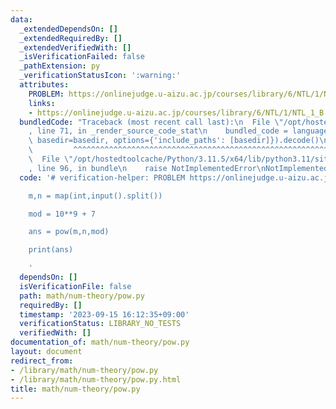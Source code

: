 ```yaml
---
data:
  _extendedDependsOn: []
  _extendedRequiredBy: []
  _extendedVerifiedWith: []
  _isVerificationFailed: false
  _pathExtension: py
  _verificationStatusIcon: ':warning:'
  attributes:
    PROBLEM: https://onlinejudge.u-aizu.ac.jp/courses/library/6/NTL/1/NTL_1_B
    links:
    - https://onlinejudge.u-aizu.ac.jp/courses/library/6/NTL/1/NTL_1_B
  bundledCode: "Traceback (most recent call last):\n  File \"/opt/hostedtoolcache/Python/3.11.5/x64/lib/python3.11/site-packages/onlinejudge_verify/documentation/build.py\"\
    , line 71, in _render_source_code_stat\n    bundled_code = language.bundle(stat.path,\
    \ basedir=basedir, options={'include_paths': [basedir]}).decode()\n          \
    \         ^^^^^^^^^^^^^^^^^^^^^^^^^^^^^^^^^^^^^^^^^^^^^^^^^^^^^^^^^^^^^^^^^^^^^^^^^^^^^^^^^\n\
    \  File \"/opt/hostedtoolcache/Python/3.11.5/x64/lib/python3.11/site-packages/onlinejudge_verify/languages/python.py\"\
    , line 96, in bundle\n    raise NotImplementedError\nNotImplementedError\n"
  code: '# verification-helper: PROBLEM https://onlinejudge.u-aizu.ac.jp/courses/library/6/NTL/1/NTL_1_B

    m,n = map(int,input().split())

    mod = 10**9 + 7

    ans = pow(m,n,mod)

    print(ans)

    '
  dependsOn: []
  isVerificationFile: false
  path: math/num-theory/pow.py
  requiredBy: []
  timestamp: '2023-09-15 16:12:35+09:00'
  verificationStatus: LIBRARY_NO_TESTS
  verifiedWith: []
documentation_of: math/num-theory/pow.py
layout: document
redirect_from:
- /library/math/num-theory/pow.py
- /library/math/num-theory/pow.py.html
title: math/num-theory/pow.py
---
```

